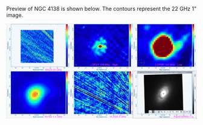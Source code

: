 Preview of NGC 4138 is shown below. The contours represent the 22 GHz 1" image. 

![NGC4138.png](NGC4138.png "NGC4138")

